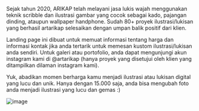Sejak tahun 2020, ARIKAP telah melayani jasa lukis wajah menggunakan teknik scribble dan ilustrasi gambar yang cocok sebagai kado, pajangan dinding, ataupun wallpaper handphone. Sudah 80+ proyek ilustrasi/lukisan yang berhasil artarikap selesaikan dengan umpan balik positif dari klien.

Landing page ini dibuat untuk memuat informasi tentang harga dan informasi kontak jika anda tertarik untuk memesan kustom ilustrasi/lukisan anda sendiri. Untuk galeri atau portofolio, anda dapat mengunjungi akun instagram kami di @artarikap (hanya proyek yang disetujui oleh klien yang ditampilkan dilaman instagram kami).

Yuk, abadikan momen berharga kamu menjadi ilustrasi atau lukisan digital yang lucu dan unik. Hanya dengan 15.000 saja, anda bisa mengubah foto anda menjadi ilustrasi yang lucu dan gemas :)

![image](https://github.com/user-attachments/assets/2bfca5aa-cc89-41d2-864d-f1ede1e8471f)

